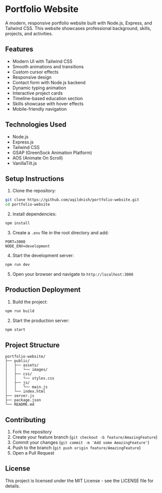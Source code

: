 # Portfolio Website

A modern, responsive portfolio website built with Node.js, Express, and Tailwind CSS. This website showcases professional background, skills, projects, and activities.

## Features

- Modern UI with Tailwind CSS
- Smooth animations and transitions
- Custom cursor effects
- Responsive design
- Contact form with Node.js backend
- Dynamic typing animation
- Interactive project cards
- Timeline-based education section
- Skills showcase with hover effects
- Mobile-friendly navigation

## Technologies Used

- Node.js
- Express.js
- Tailwind CSS
- GSAP (GreenSock Animation Platform)
- AOS (Animate On Scroll)
- VanillaTilt.js

## Setup Instructions

1. Clone the repository:
```bash
git clone https://github.com/aqildnish/portfolio-website.git
cd portfolio-website
```

2. Install dependencies:
```bash
npm install
```

3. Create a `.env` file in the root directory and add:
```
PORT=3000
NODE_ENV=development
```

4. Start the development server:
```bash
npm run dev
```

5. Open your browser and navigate to `http://localhost:3000`

## Production Deployment

1. Build the project:
```bash
npm run build
```

2. Start the production server:
```bash
npm start
```

## Project Structure

```
portfolio-website/
├── public/
│   ├── assets/
│   │   └── images/
│   ├── css/
│   │   └── styles.css
│   ├── js/
│   │   └── main.js
│   └── index.html
├── server.js
├── package.json
└── README.md
```

## Contributing

1. Fork the repository
2. Create your feature branch (`git checkout -b feature/AmazingFeature`)
3. Commit your changes (`git commit -m 'Add some AmazingFeature'`)
4. Push to the branch (`git push origin feature/AmazingFeature`)
5. Open a Pull Request

## License

This project is licensed under the MIT License - see the LICENSE file for details. 